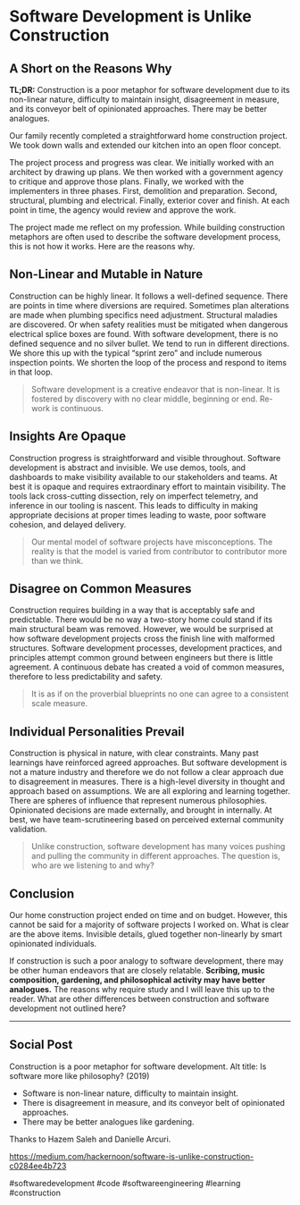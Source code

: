 # Software Development is Unlike Construction
## A Short on the Reasons Why

**TL;DR:** Construction is a poor metaphor for software development due to its non-linear nature, difficulty to maintain insight, disagreement in measure, and its conveyor belt of opinionated approaches. There may be better analogues.

Our family recently completed a straightforward home construction project. We took down walls and extended our kitchen into an open floor concept.

The project process and progress was clear. We initially worked with an architect by drawing up plans. We then worked with a government agency to critique and approve those plans. Finally, we worked with the implementers in three phases. First, demolition and preparation. Second, structural, plumbing and electrical. Finally, exterior cover and finish. At each point in time, the agency would review and approve the work.

The project made me reflect on my profession. While building construction metaphors are often used to describe the software development process, this is not how it works. Here are the reasons why.

## Non-Linear and Mutable in Nature
Construction can be highly linear. It follows a well-defined sequence. There are points in time where diversions are required. Sometimes plan alterations are made when plumbing specifics need adjustment. Structural maladies are discovered. Or when safety realities must be mitigated when dangerous electrical splice boxes are found. With software development, there is no defined sequence and no silver bullet. We tend to run in different directions. We shore this up with the typical “sprint zero” and include numerous inspection points. We shorten the loop of the process and respond to items in that loop.

> Software development is a creative endeavor that is non-linear. It is fostered by discovery with no clear middle, beginning or end. Re-work is continuous.

## Insights Are Opaque
Construction progress is straightforward and visible throughout. Software development is abstract and invisible. We use demos, tools, and dashboards to make visibility available to our stakeholders and teams. At best it is opaque and requires extraordinary effort to maintain visibility. The tools lack cross-cutting dissection, rely on imperfect telemetry, and inference in our tooling is nascent. This leads to difficulty in making appropriate decisions at proper times leading to waste, poor software cohesion, and delayed delivery.

> Our mental model of software projects have misconceptions. The reality is that the model is varied from contributor to contributor more than we think.

## Disagree on Common Measures
Construction requires building in a way that is acceptably safe and predictable. There would be no way a two-story home could stand if its main structural beam was removed. However, we would be surprised at how software development projects cross the finish line with malformed structures. Software development processes, development practices, and principles attempt common ground between engineers but there is little agreement. A continuous debate has created a void of common measures, therefore to less predictability and safety.

> It is as if on the proverbial blueprints no one can agree to a consistent scale measure.

## Individual Personalities Prevail
Construction is physical in nature, with clear constraints. Many past learnings have reinforced agreed approaches. But software development is not a mature industry and therefore we do not follow a clear approach due to disagreement in measures. There is a high-level diversity in thought and approach based on assumptions. We are all exploring and learning together. There are spheres of influence that represent numerous philosophies. Opinionated decisions are made externally, and brought in internally. At best, we have team-scrutineering based on perceived external community validation.

> Unlike construction, software development has many voices pushing and pulling the community in different approaches. The question is, who are we listening to and why?

## Conclusion

Our home construction project ended on time and on budget. However, this cannot be said for a majority of software projects I worked on. What is clear are the above items. Invisible details, glued together non-linearly by smart opinionated individuals.

If construction is such a poor analogy to software development, there may be other human endeavors that are closely relatable. **Scribing, music composition, gardening, and philosophical activity may have better analogues.** The reasons why require study and I will leave this up to the reader.
What are other differences between construction and software development not outlined here?

---

## Social Post

Construction is a poor metaphor for software development.
Alt title: Is software more like philosophy? (2019)

- Software is non-linear nature, difficulty to maintain insight.
- There is disagreement in measure, and its conveyor belt of opinionated approaches.
- There may be better analogues like gardening.

Thanks to Hazem Saleh and Danielle Arcuri.

https://medium.com/hackernoon/software-is-unlike-construction-c0284ee4b723

#softwaredevelopment #code #softwareengineering #learning #construction
